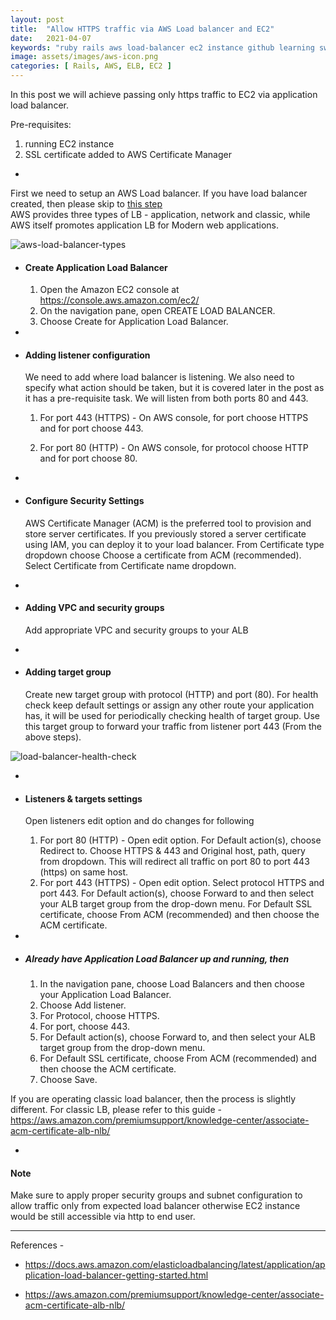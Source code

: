 ```yaml
---
layout: post
title:  "Allow HTTPS traffic via AWS Load balancer and EC2"
date:   2021-04-07
keywords: "ruby rails aws load-balancer ec2 instance github learning swapnil gourshete ruby on rails"
image: assets/images/aws-icon.png
categories: [ Rails, AWS, ELB, EC2 ]
---
```


In this post we will achieve passing only https traffic to EC2 via application load balancer.

Pre-requisites:

1. running EC2 instance
2. SSL certificate added to AWS Certificate Manager

-

First we need to setup an AWS Load balancer. If you have load balancer created, then please skip to 
<a href="#skip-step">this step</a>  
AWS provides three types of LB - application, network and classic, while 
AWS itself promotes application LB for Modern web applications.

<img src="{{ '/assets/images/aws-lb-types.png' | prepend: site.baseurl }}" alt="aws-load-balancer-types">

- <h4>Create Application Load Balancer</h4>

  1. Open the Amazon EC2 console at <a href="https://console.aws.amazon.com/ec2/" target="_blank"> https://console.aws.amazon.com/ec2/ </a>
  2. On the navigation pane, open CREATE LOAD BALANCER.
  3. Choose Create for Application Load Balancer.

-

- <h4>Adding listener configuration</h4>

  We need to add where load balancer is listening. We also need to specify what action should be taken, but it is covered
  later in the post as it has a pre-requisite task. 
  We will listen from both ports 80 and 443.
  1. For port 443 (HTTPS) - On AWS console, for port choose HTTPS and for port choose 443. 
     
  2. For port 80 (HTTP) - On AWS console, for protocol choose HTTP and for port choose 80.
  
-

- <h4>Configure Security Settings</h4> 

  AWS Certificate Manager (ACM) is the preferred tool to provision and store server certificates. If you previously 
  stored a server certificate using IAM, you can deploy it to your load balancer.
  From Certificate type dropdown choose Choose a certificate from ACM (recommended). Select Certificate from Certificate 
  name dropdown.

-

- <h4>Adding VPC and security groups</h4>

  Add appropriate VPC and security groups to your ALB

-

- <h4>Adding target group</h4>

  Create new target group with protocol (HTTP) and port (80). For health check keep default settings or assign any other
  route your application has, it will be used for periodically checking health of target group. Use this target group to
  forward your traffic from listener port 443 (From the above steps).

<img src="{{ '/assets/images/lb-health-check.png' | prepend: site.baseurl }}" alt="load-balancer-health-check">

-
  
- <h4>Listeners & targets settings</h4>

  Open listeners edit option and do changes for following 
  1. For port 80 (HTTP) - Open edit option. For Default action(s), choose Redirect to. Choose HTTPS & 443 and Original host, path, query 
     from dropdown. This will redirect all traffic on port 80 to port 443 (https) on same host.
  2. For port 443 (HTTPS) - Open edit option. Select protocol HTTPS and port 443. For Default action(s), choose Forward 
     to and then select your ALB target group from the drop-down menu. For Default SSL certificate, choose From ACM
     (recommended) and then choose the ACM certificate.
  
-

<div id="skip-step"></div>

- <h5>Already have Application Load Balancer up and running, then</h5>

  1. In the navigation pane, choose Load Balancers and then choose your Application Load Balancer.
  2. Choose Add listener.
  3. For Protocol, choose HTTPS.
  4. For port, choose 443.
  5. For Default action(s), choose Forward to, and then select your ALB target group from the drop-down menu.
  6. For Default SSL certificate, choose From ACM (recommended) and then choose the ACM certificate. 
  7. Choose Save.
  
If you are operating classic load balancer, then the process is slightly different. For classic LB, please refer to this
guide - <a href="https://aws.amazon.com/premiumsupport/knowledge-center/associate-acm-certificate-alb-nlb/" target="_blank">https://aws.amazon.com/premiumsupport/knowledge-center/associate-acm-certificate-alb-nlb/</a>

-

<h4>Note</h4>
Make sure to apply proper security groups and subnet configuration to allow traffic only from expected load balancer
otherwise EC2 instance would be still accessible via http to end user.

---

References -

- <a href="https://docs.aws.amazon.com/elasticloadbalancing/latest/application/application-load-balancer-getting-started.html" target='_blank'>https://docs.aws.amazon.com/elasticloadbalancing/latest/application/application-load-balancer-getting-started.html</a>

- <a href="https://aws.amazon.com/premiumsupport/knowledge-center/associate-acm-certificate-alb-nlb/" target="_blank">https://aws.amazon.com/premiumsupport/knowledge-center/associate-acm-certificate-alb-nlb/</a>
